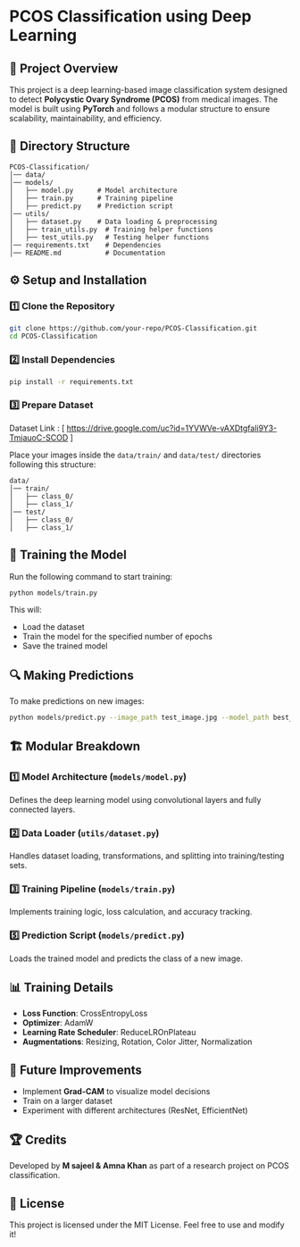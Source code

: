 # PCOS Classification using Deep Learning

## 📌 Project Overview
This project is a deep learning-based image classification system designed to detect **Polycystic Ovary Syndrome (PCOS)** from medical images. The model is built using **PyTorch** and follows a modular structure to ensure scalability, maintainability, and efficiency.

## 📁 Directory Structure
```
PCOS-Classification/
│── data/
│── models/
│   ├── model.py      # Model architecture
│   ├── train.py      # Training pipeline
│   ├── predict.py    # Prediction script
│── utils/
│   ├── dataset.py    # Data loading & preprocessing
│   ├── train_utils.py  # Training helper functions
│   ├── test_utils.py   # Testing helper functions
│── requirements.txt    # Dependencies
│── README.md           # Documentation
```

## ⚙️ Setup and Installation

### 1️⃣ Clone the Repository
```sh
git clone https://github.com/your-repo/PCOS-Classification.git
cd PCOS-Classification
```

### 2️⃣ Install Dependencies
```sh
pip install -r requirements.txt
```

### 3️⃣ Prepare Dataset
Dataset Link : [ https://drive.google.com/uc?id=1YVWVe-vAXDtgfali9Y3-TmjauoC-SCOD ]

Place your images inside the `data/train/` and `data/test/` directories following this structure:
```
data/
│── train/
│   ├── class_0/
│   ├── class_1/
│── test/
│   ├── class_0/
│   ├── class_1/
```

## 🚀 Training the Model
Run the following command to start training:
```sh
python models/train.py
```
This will:
- Load the dataset
- Train the model for the specified number of epochs
- Save the trained model

## 🔍 Making Predictions
To make predictions on new images:
```sh
python models/predict.py --image_path test_image.jpg --model_path best_model.pth
```

## 🏗️ Modular Breakdown
### **1️⃣ Model Architecture (`models/model.py`)**
Defines the deep learning model using convolutional layers and fully connected layers.

### **2️⃣ Data Loader (`utils/dataset.py`)**
Handles dataset loading, transformations, and splitting into training/testing sets.

### **3️⃣ Training Pipeline (`models/train.py`)**
Implements training logic, loss calculation, and accuracy tracking.

### **5️⃣ Prediction Script (`models/predict.py`)**
Loads the trained model and predicts the class of a new image.

## 📊 Training Details
- **Loss Function**: CrossEntropyLoss
- **Optimizer**: AdamW
- **Learning Rate Scheduler**: ReduceLROnPlateau
- **Augmentations**: Resizing, Rotation, Color Jitter, Normalization

## 🤖 Future Improvements
- Implement **Grad-CAM** to visualize model decisions
- Train on a larger dataset
- Experiment with different architectures (ResNet, EfficientNet)

## 🏆 Credits
Developed by **M sajeel & Amna Khan** as part of a research project on PCOS classification.

## 📜 License
This project is licensed under the MIT License. Feel free to use and modify it!

